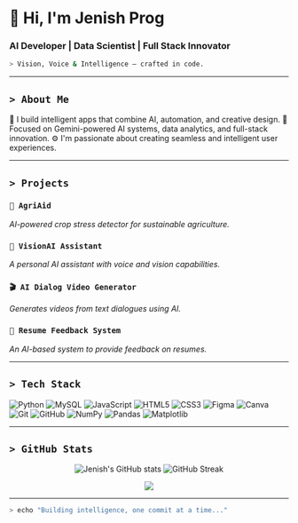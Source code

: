 # 👋 Hi, I'm Jenish Prog

### AI Developer | Data Scientist | Full Stack Innovator

```bash
> Vision, Voice & Intelligence — crafted in code.
```

---

## `> About Me`

🧠 I build intelligent apps that combine AI, automation, and creative design.
🤖 Focused on Gemini-powered AI systems, data analytics, and full-stack innovation.
⚙️ I'm passionate about creating seamless and intelligent user experiences.

---

## `> Projects`

### `🌾 AgriAid`
*AI-powered crop stress detector for sustainable agriculture.*

### `🧠 VisionAI Assistant`
*A personal AI assistant with voice and vision capabilities.*

### `🎬 AI Dialog Video Generator`
*Generates videos from text dialogues using AI.*

### `🧩 Resume Feedback System`
*An AI-based system to provide feedback on resumes.*

---

## `> Tech Stack`

![Python](https://img.shields.io/badge/python-3670A0?style=for-the-badge&logo=python&logoColor=ffdd54&color=000000)
![MySQL](https://img.shields.io/badge/mysql-4479A1.svg?style=for-the-badge&logo=mysql&logoColor=white&color=000000)
![JavaScript](https://img.shields.io/badge/javascript-%23323330.svg?style=for-the-badge&logo=javascript&logoColor=%23F7DF1E&color=000000)
![HTML5](https://img.shields.io/badge/html5-%23E34F26.svg?style=for-the-badge&logo=html5&logoColor=white&color=000000)
![CSS3](https://img.shields.io/badge/css-%231572B6.svg?style=for-the-badge&logo=css3&logoColor=white&color=000000)
![Figma](https://img.shields.io/badge/figma-%23F24E1E.svg?style=for-the-badge&logo=figma&logoColor=white&color=000000)
![Canva](https://img.shields.io/badge/Canva-%2300C4CC.svg?style=for-the-badge&logo=Canva&logoColor=white&color=000000)
![Git](https://img.shields.io/badge/git-%23F05033.svg?style=for-the-badge&logo=git&logoColor=white&color=000000)
![GitHub](https://img.shields.io/badge/github-%23121011.svg?style=for-the-badge&logo=github&logoColor=white&color=000000)
![NumPy](https://img.shields.io/badge/numpy-%23013243.svg?style=for-the-badge&logo=numpy&logoColor=white&color=000000)
![Pandas](https://img.shields.io/badge/pandas-%23150458.svg?style=for-the-badge&logo=pandas&logoColor=white&color=000000)
![Matplotlib](https://img.shields.io/badge/Matplotlib-%23ffffff.svg?style=for-the-badge&logo=Matplotlib&logoColor=black&color=000000)

---

## `> GitHub Stats`

<p align="center">
  <img src="https://github-readme-stats.vercel.app/api?username=jenish-prog&show_icons=true&theme=dark&title_color=00FFFF&icon_color=00FFFF&text_color=FFFFFF&bg_color=000000" alt="Jenish's GitHub stats" />
  <img src="https://github-readme-streak-stats.herokuapp.com/?user=jenish-prog&theme=dark&ring=00FFFF&fire=00FFFF&currStreakLabel=00FFFF&background=000000" alt="GitHub Streak" />
</p>
<p align="center">
  <img src="https://github-readme-activity-graph.vercel.app/graph?username=jenish-prog&bg_color=000000&color=00FFFF&line=00FFFF&point=FFFFFF&area=true&hide_border=true" />
</p>

---

```bash
> echo "Building intelligence, one commit at a time..."
```
